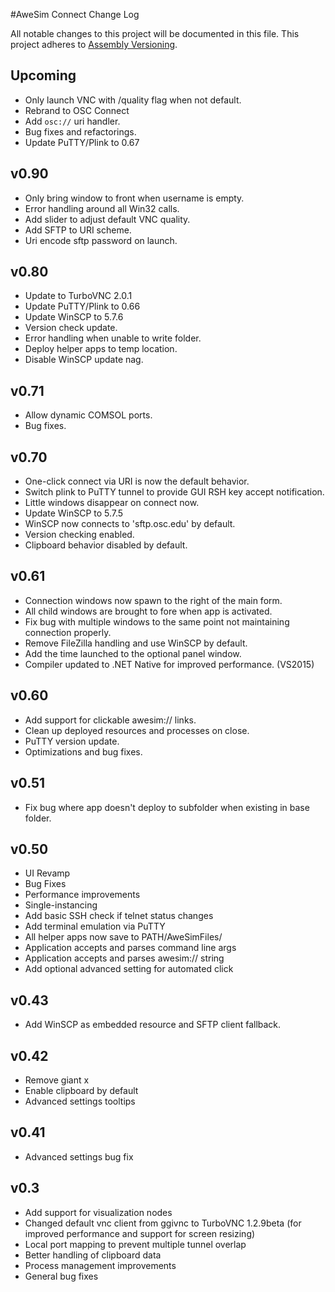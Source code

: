 #AweSim Connect Change Log

All notable changes to this project will be documented in this file. This project adheres to [Assembly Versioning](https://msdn.microsoft.com/en-us/library/51ket42z(v=vs.71).aspx).

## Upcoming

* Only launch VNC with /quality flag when not default.
* Rebrand to OSC Connect
* Add `osc://` uri handler.
* Bug fixes and refactorings.
* Update PuTTY/Plink to 0.67

## v0.90

* Only bring window to front when username is empty.
* Error handling around all Win32 calls.
* Add slider to adjust default VNC quality.
* Add SFTP to URI scheme.
* Uri encode sftp password on launch.

## v0.80

* Update to TurboVNC 2.0.1
* Update PuTTY/Plink to 0.66
* Update WinSCP to 5.7.6
* Version check update.
* Error handling when unable to write folder.
* Deploy helper apps to temp location.
* Disable WinSCP update nag.

## v0.71

* Allow dynamic COMSOL ports.
* Bug fixes.

## v0.70

* One-click connect via URI is now the default behavior.
* Switch plink to PuTTY tunnel to provide GUI RSH key accept notification.
* Little windows disappear on connect now.
* Update WinSCP to 5.7.5
* WinSCP now connects to 'sftp.osc.edu' by default.
* Version checking enabled.
* Clipboard behavior disabled by default.

## v0.61

* Connection windows now spawn to the right of the main form.
* All child windows are brought to fore when app is activated.
* Fix bug with multiple windows to the same point not maintaining connection properly.
* Remove FileZilla handling and use WinSCP by default.
* Add the time launched to the optional panel window.
* Compiler updated to .NET Native for improved performance. (VS2015)

## v0.60

* Add support for clickable awesim:// links.
* Clean up deployed resources and processes on close.
* PuTTY version update.
* Optimizations and bug fixes.

## v0.51

* Fix bug where app doesn't deploy to subfolder when existing in base folder.

## v0.50

* UI Revamp
* Bug Fixes
* Performance improvements
* Single-instancing
* Add basic SSH check if telnet status changes
* Add terminal emulation via PuTTY
* All helper apps now save to PATH/AweSimFiles/
* Application accepts and parses command line args
* Application accepts and parses awesim:// string
* Add optional advanced setting for automated click

## v0.43

* Add WinSCP as embedded resource and SFTP client fallback.

## v0.42

* Remove giant x
* Enable clipboard by default
* Advanced settings tooltips

## v0.41

* Advanced settings bug fix

## v0.3

* Add support for visualization nodes
* Changed default vnc client from ggivnc to TurboVNC 1.2.9beta (for improved performance and support for screen resizing)
* Local port mapping to prevent multiple tunnel overlap
* Better handling of clipboard data
* Process management improvements
* General bug fixes

